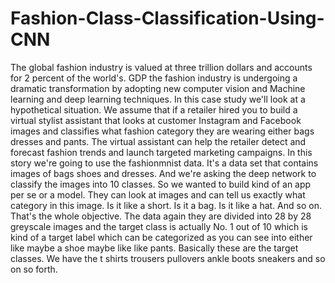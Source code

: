 # Fashion-Class-Classification-Using-CNN
The global fashion industry is valued at three trillion dollars and accounts for 2 percent of the world's. GDP the fashion industry is undergoing a dramatic transformation by adopting new computer vision and Machine learning and deep learning techniques.  In this case study we'll look at a hypothetical situation. We assume that if a retailer hired you to build a virtual stylist assistant that looks at customer Instagram and Facebook images and classifies what fashion category they are wearing either bags dresses and pants. The virtual assistant can help the retailer detect and forecast fashion trends and launch targeted marketing campaigns.  In this story we're going to use the fashionmnist data. It's a data set that contains images of bags shoes and dresses. And we're asking the deep network to classify the images into 10 classes.  So we wanted to build kind of an app per se or a model. They can look at images and can tell us exactly what category in this image. Is it like a short. Is it a bag. Is it like a hat. And so on.  That's the whole objective.   The data again they are divided into 28 by 28 greyscale images and the target class is actually No. 1 out of 10 which is kind of a target label which can be categorized as you can see into either like maybe a shoe maybe like like pants. Basically these are the target classes. We have the t shirts trousers pullovers ankle boots sneakers and so on so forth.
